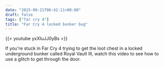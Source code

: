 ```yaml
---
date: "2015-09-21T06:42:11+00:00"
draft: false
tags: ["far cry 4"]
title: "Far Cry 4 locked bunker bug"
---
```

{{< youtube yxXIuJJ0yBs >}}

If you're stuck in Far Cry 4 trying to get the loot chest in a locked underground bunker called Royal Vault III, watch this video to see how to use a glitch to get through the door.

